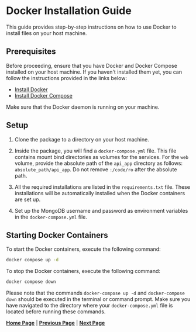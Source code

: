 # Docker Installation Guide

This guide provides step-by-step instructions on how to use
Docker to install files on your host machine.

## Prerequisites

Before proceeding, ensure that you have Docker and Docker Compose installed on your host machine. 
If you haven't installed them yet, you can follow the instructions provided in the links below:

- [Install Docker](https://docs.docker.com/get-docker/)
- [Install Docker Compose](https://docs.docker.com/compose/install/)

Make sure that the Docker daemon is running on your machine.

## Setup

1. Clone the package to a directory on your host machine.

2. Inside the package, you will find a `docker-compose.yml` file. This file 
    contains mount bind directories as volumes for the services. 
    For the `web` volume, provide the absolute path of the `api_app`
    directory as follows: `absolute_path/api_app`.
    Do not remove `:/code/ro` after the absolute path.

3. All the required installations are listed in the `requirements.txt` file.
   These installations will be automatically installed when the Docker containers are set up.

4. Set up the MongoDB username and password as environment variables in the `docker-compose.yml` file.

## Starting Docker Containers

To start the Docker containers, execute the following command:

```bash
docker compose up -d
```
To stop the Docker containers, execute the following command:
```bash
docker compose down
```

Please note that the commands `docker-compose up -d` and `docker-compose down`
should be executed in the terminal or command prompt. 
Make sure you have navigated to the directory where your `docker-compose.yml` 
file is located before running these commands.

[__Home Page__](README.md)  |   [__Previous Page__](page2.md) | [__Next Page__](page4.md)

